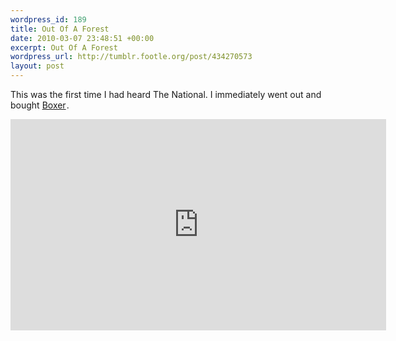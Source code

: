 ```yaml
--- 
wordpress_id: 189
title: Out Of A Forest
date: 2010-03-07 23:48:51 +00:00
excerpt: Out Of A Forest
wordpress_url: http://tumblr.footle.org/post/434270573
layout: post
---
```

This was the first time I had heard The National. I immediately went out and
bought <a href="http://www.amazon.com/gp/product/B000O5AYCA/ref=as_li_ss_tl?ie=UTF8&tag=footle0c-20&linkCode=as2&camp=217145&creative=399369&creativeASIN=B000O5AYCA">Boxer</a><img src="http://www.assoc-amazon.com/e/ir?t=&l=as2&o=1&a=B000O5AYCA&camp=217145&creative=399369" width="1" height="1" border="0" alt="" style="border:none !important; margin:0px !important;" />.

<div class="video-container">
<iframe src="http://player.vimeo.com/video/9335203?title=0&amp;byline=0&amp;portrait=0" width="601" height="338" frameborder="0" webkitAllowFullScreen allowFullScreen></iframe>
</div>
